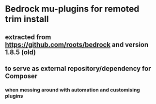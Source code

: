# Bedrock mu-plugins for remoted trim install
## extracted from https://github.com/roots/bedrock and version 1.8.5 (old)
## to serve as external repository/dependency for Composer
### when messing around with automation and customising plugins

